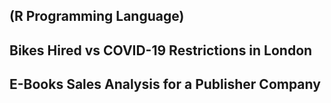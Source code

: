## (R Programming Language)
## Bikes Hired vs COVID-19 Restrictions in London
## E-Books Sales Analysis for a Publisher Company
